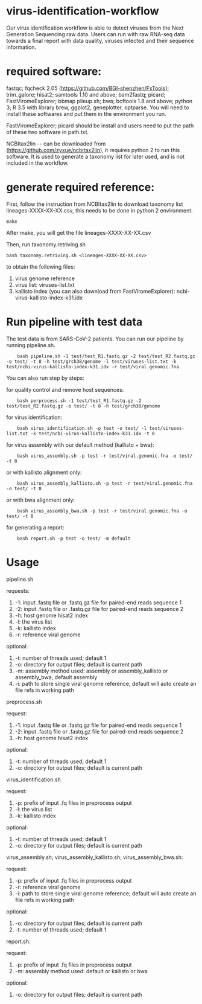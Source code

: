 # virus-identification-workflow

Our virus identification workflow is able to detect viruses from the Next Generation Sequencing raw data. Users can run with raw RNA-seq data towards a final report with data quality, viruses infected and their sequence information. 

# required software:
fastqc; fqcheck 2.05 (https://github.com/BGI-shenzhen/FxTools); trim_galore; hisat2; samtools 1.10 and above; bam2fastq; picard; FastViromeExplorer; bbmap pileup.sh; bwa; bcftools 1.8 and above; python 3; R 3.5 with library brew, ggplot2, geneplotter, optparse.  You will need to install these softwares and put them in the environment you run.

FastViromeExplorer; picard should be install and users need to put the path of these two software in path.txt.

NCBItax2lin -- can be downloaded from (https://github.com/zyxue/ncbitax2lin), it requires python 2 to run this software. It is used to generate a taxonomy list for later used, and is not included in the workflow. 

# generate required reference:
First, follow the instruction from NCBItax2lin to download taxonomy list lineages-XXXX-XX-XX.csv, this needs to be done in python 2 environment.

    make
    
After make, you will get the file lineages-XXXX-XX-XX.csv

Then, run taxonomy.retriving.sh 

    bash taxonomy.retriving.sh <lineages-XXXX-XX-XX.csv>

to obtain the following files:

  1. virus genome reference 
  2. virus list: viruses-list.txt
  3. kallisto index (you can also download from FastViromeExplorer): ncbi-virus-kallisto-index-k31.idx
# Run pipeline with test data
The test data is from SARS-CoV-2 patients. You can run our pipeline by running pipeline.sh.
        
        bash pipeline.sh -1 test/test_R1.fastq.gz -2 test/test_R2.fastq.gz -o test/ -t 8 -h test/grch38/genome -l test/viruses-list.txt -k test/ncbi-virus-kallisto-index-k31.idx -r test/viral.genomic.fna

You can also run step by steps:

   for quality control and remove host sequences:
   
        bash perprocess.sh -1 test/test_R1.fastq.gz -2 test/test_R2.fastq.gz -o test/ -t 8 -h test/grch38/genome
   for virus identification:
   
        bash virus_identification.sh -p test -o test/ -l test/viruses-list.txt -k test/ncbi-virus-kallisto-index-k31.idx -t 8
   for virus assembly with our default method (kallisto + bwa):
   
        bash virus_assembly.sh -p test -r test/viral.genomic.fna -o test/ -t 8
   or with kallisto alignment only:
      
        bash virus_assembly_kallisto.sh -p test -r test/viral.genomic.fna -o test/ -t 8
   or with bwa alignment only:
   
        bash virus_assembly_bwa.sh -p test -r test/viral.genomic.fna -o test/ -t 8
   for generating a report:
   
        bash report.sh -p test -o test/ -m default
        
  


# Usage
pipeline.sh

requests:
  1. -1: input .fastq file or .fastq.gz file for paired-end reads sequence 1
  2. -2: input .fastq file or .fastq.gz file for paired-end reads sequence 2
  3. -h: host genome hisat2 index
  4. -l: the virus list 
  5. -k: kallisto index
  6. -r: reference viral genome

optional:
  1. -t: number of threads used; default 1
  2. -o: directory for output files; default is current path
  3. -m: assembly method used: assembly or assembly_kallisto or assembly_bwa; default assembly
  4. -i: path to store single viral genome reference; default will auto create an file refs in working path

preprocess.sh

request:
  1. -1: input .fastq file or .fastq.gz file for paired-end reads sequence 1
  2. -2: input .fastq file or .fastq.gz file for paired-end reads sequence 2
  3. -h: host genome hisat2 index

optional:
  1. -t: number of threads used; default 1
  2. -o: directory for output files; default is current path

virus_identification.sh

request:
  1. -p: prefix of input .fq files in preprocess output
  2. -l: the virus list 
  3. -k: kallisto index

optional:
  1. -t: number of threads used; default 1
  2. -o: directory for output files; default is current path

virus_assembly.sh; virus_assembly_kallisto.sh; virus_assembly_bwa.sh:

request:
  1. -p: prefix of input .fq files in preprocess output
  2. -r: reference viral genome
  3. -i: path to store single viral genome reference; default will auto create an file refs in working path

optional:
  1. -o: directory for output files; default is current path
  2. -t: number of threads used; default 1
  
report.sh:

request:
  1. -p: prefix of input .fq files in preprocess output
  2. -m: assembly method used: default or kallisto or bwa

optional:
  1. -o: directory for output files; default is current path




